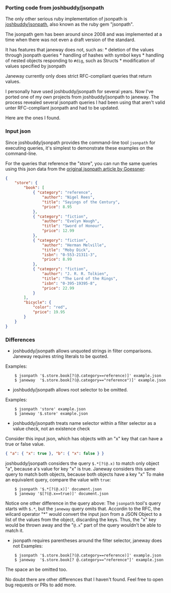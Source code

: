 ### Porting code from joshbuddy/jsonpath

The only other serious ruby implementation of jsonpath is [joshbuddy/jsonpath](https://github.com/joshbuddy/jsonpath), also known as the ruby gem "jsonpath".

The jsonpath gem has been around since 2008 and was implemented at a time when there was not even a draft version of the standard.

It has features that janeway does not, such as:
    * deletion of the values through jsonpath queries
    * handling of hashes with symbol keys
    * handling of nested objects responding to `#dig`, such as Structs
    * modification of values specified by jsonpath

Janeway currently only does strict RFC-compliant queries that return values.

I personally have used joshbuddy/jsonpath for several years.
Now I've ported one of my own projects from joshbuddy/jsonpath to janeway.
The process revealed several jsonpath queries I had been using that aren't valid unter RFC-compliant jsonpath and had to be updated.

Here are the ones I found.

### Input json

Since joshbuddy/jsonpath provides the command-line tool `jsonpath` for executing queries, it's simplest to demonstrate these examples on the command-line.

For the queries that reference the "store", you can run the same queries using this json data from the [original jsonpath article by Goessner](https://goessner.net/articles/JsonPath/):

```json
{
    "store": {
        "book": [ 
            { "category": "reference",
                "author": "Nigel Rees",
                "title": "Sayings of the Century",
                "price": 8.95
            },
            { "category": "fiction",
                "author": "Evelyn Waugh",
                "title": "Sword of Honour",
                "price": 12.99
            },
            { "category": "fiction",
                "author": "Herman Melville",
                "title": "Moby Dick",
                "isbn": "0-553-21311-3",
                "price": 8.99
            },
            { "category": "fiction",
                "author": "J. R. R. Tolkien",
                "title": "The Lord of the Rings",
                "isbn": "0-395-19395-8",
                "price": 22.99
            }
        ],
        "bicycle": {
            "color": "red",
            "price": 19.95
        }
    }
}
```

### Differences

* joshbuddy/jsonpath allows unquoted strings in filter comparisons.
Janeway requires string literals to be quoted.

Examples:
```
    $ jsonpath '$.store.book[?(@.category==reference)]' example.json
    $ janeway  '$.store.book[?(@.category=="reference")]' example.json
```

* joshbuddy/jsonpath allows root selector to be omitted.

Examples:
```
    $ jsonpath 'store' example.json
    $ janeway '$.store' example.json
```

* joshbuddy/jsonpath treats name selector within a filter selector as a value check, not an existence check

Consider this input json, which has objects with an "x" key that can have a true or false value.

```json
{ "a": { "x": true }, "b": { "x": false } }
```

joshbuddy/jsonpath considers the query `$.*[?(@.x)` to match only object "a", because a's value for key "x" is true.
Janeway considers this same query to match both objects, because both objects have a key "x"
To make an equivalent query, compare the value with `true`:

```
    $ jsonpath '$.*[?(@.x)]' document.json
    $ janeway '$[?(@.x==true)]' document.json
```

Notice one other difference in the query above:
The `jsonpath` tool's query starts with `$.*`, but the `janeway` query omits that.
Accordin to the RFC, the wilcard operator "*" would convert the input json from a JSON Object to a list of the values from the object, discarding the keys.  Thus, the "x" key would be thrown away and the "`@.x`" part of the query wouldn't be able to match it.


* jsonpath requires parentheses around the filter selector, janeway does not
Examples:
```
    $ jsonpath '$.store.book[?(@.category==reference)]' example.json
    $ janeway  '$.store.book[? @.category=="reference"]' example.json
```
The space an be omitted too.


No doubt there are other differences that I haven't found.  Feel free to open bug requests or PRs to add more.
